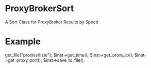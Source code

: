 # ProxyBrokerSort

A Sort Class for ProxyBroker Results by Speed

# Example

<?php

include 'ProxyBrokerSort.php';


$inst = new ProxyBrokerSort();

$inst->get_file("proxies/liste");

$inst->get_time();

$inst->get_proxy_ip();

$inst->get_proxy_port();

$inst->save_to_file();
